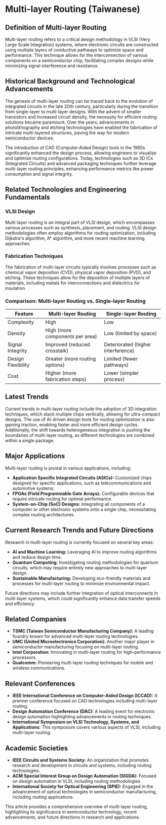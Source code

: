 # Multi-layer Routing (Taiwanese)

## Definition of Multi-layer Routing

Multi-layer routing refers to a critical design methodology in VLSI (Very Large Scale Integration) systems, where electronic circuits are constructed using multiple layers of conductive pathways to optimize space and performance. This technique allows for the interconnection of various components on a semiconductor chip, facilitating complex designs while minimizing signal interference and resistance.

## Historical Background and Technological Advancements

The genesis of multi-layer routing can be traced back to the evolution of integrated circuits in the late 20th century, particularly during the transition from single-layer to multi-layer designs. With the advent of smaller transistors and increased circuit density, the necessity for efficient routing solutions became paramount. Over the years, advancements in photolithography and etching technologies have enabled the fabrication of intricate multi-layered structures, paving the way for modern semiconductor devices.

The introduction of CAD (Computer-Aided Design) tools in the 1980s significantly enhanced the design process, allowing engineers to visualize and optimize routing configurations. Today, technologies such as 3D ICs (Integrated Circuits) and advanced packaging techniques further leverage multi-layer routing principles, enhancing performance metrics like power consumption and signal integrity.

## Related Technologies and Engineering Fundamentals

### VLSI Design

Multi-layer routing is an integral part of VLSI design, which encompasses various processes such as synthesis, placement, and routing. VLSI design methodologies often employ algorithms for routing optimization, including Dijkstra's algorithm, A* algorithm, and more recent machine learning approaches.

### Fabrication Techniques

The fabrication of multi-layer circuits typically involves processes such as chemical vapor deposition (CVD), physical vapor deposition (PVD), and etching. These techniques allow for the deposition of multiple layers of materials, including metals for interconnections and dielectrics for insulation.

### Comparison: Multi-layer Routing vs. Single-layer Routing

| Feature                       | Multi-layer Routing               | Single-layer Routing              |
|-------------------------------|-----------------------------------|-----------------------------------|
| Complexity                    | High                              | Low                               |
| Density                       | High (more components per area)  | Low (limited by space)            |
| Signal Integrity              | Improved (reduced crosstalk)     | Deteriorated (higher interference)|
| Design Flexibility            | Greater (more routing options)    | Limited (fewer pathways)          |
| Cost                          | Higher (more fabrication steps)   | Lower (simpler process)           |

## Latest Trends

Current trends in multi-layer routing include the adoption of 3D integration techniques, which stack multiple chips vertically, allowing for ultra-compact designs. The use of AI-driven design tools for routing optimization is also gaining traction, enabling faster and more efficient design cycles. Additionally, the shift towards heterogeneous integration is pushing the boundaries of multi-layer routing, as different technologies are combined within a single package.

## Major Applications

Multi-layer routing is pivotal in various applications, including:

- **Application Specific Integrated Circuits (ASICs):** Customized chips designed for specific applications, such as telecommunications and automotive systems.
- **FPGAs (Field Programmable Gate Arrays):** Configurable devices that require intricate routing for optimal performance.
- **System-on-Chip (SoC) Designs:** Integrating all components of a computer or other electronic systems onto a single chip, necessitating complex routing architectures.

## Current Research Trends and Future Directions

Research in multi-layer routing is currently focused on several key areas:

- **AI and Machine Learning:** Leveraging AI to improve routing algorithms and reduce design time.
- **Quantum Computing:** Investigating routing methodologies for quantum circuits, which may require entirely new approaches to multi-layer design.
- **Sustainable Manufacturing:** Developing eco-friendly materials and processes for multi-layer routing to minimize environmental impact.

Future directions may include further integration of optical interconnects in multi-layer systems, which could significantly enhance data transfer speeds and efficiency.

## Related Companies

- **TSMC (Taiwan Semiconductor Manufacturing Company):** A leading foundry known for advanced multi-layer routing technologies.
- **UMC (United Microelectronics Corporation):** Another major player in semiconductor manufacturing focusing on multi-layer routing.
- **Intel Corporation:** Innovating in multi-layer routing for high-performance processors.
- **Qualcomm:** Pioneering multi-layer routing techniques for mobile and wireless communications.

## Relevant Conferences

- **IEEE International Conference on Computer-Aided Design (ICCAD):** A premier conference focused on CAD technologies including multi-layer routing.
- **Design Automation Conference (DAC):** A leading event for electronic design automation highlighting advancements in routing techniques.
- **International Symposium on VLSI Technology, Systems, and Applications:** This symposium covers various aspects of VLSI, including multi-layer routing.

## Academic Societies

- **IEEE Circuits and Systems Society:** An organization that promotes research and development in circuits and systems, including routing technologies.
- **ACM Special Interest Group on Design Automation (SIGDA):** Focused on design automation in VLSI, including routing methodologies.
- **International Society for Optical Engineering (SPIE):** Engaged in the advancement of optical technologies in semiconductor manufacturing, including routing applications.

This article provides a comprehensive overview of multi-layer routing, highlighting its significance in semiconductor technology, recent advancements, and future directions in research and applications.